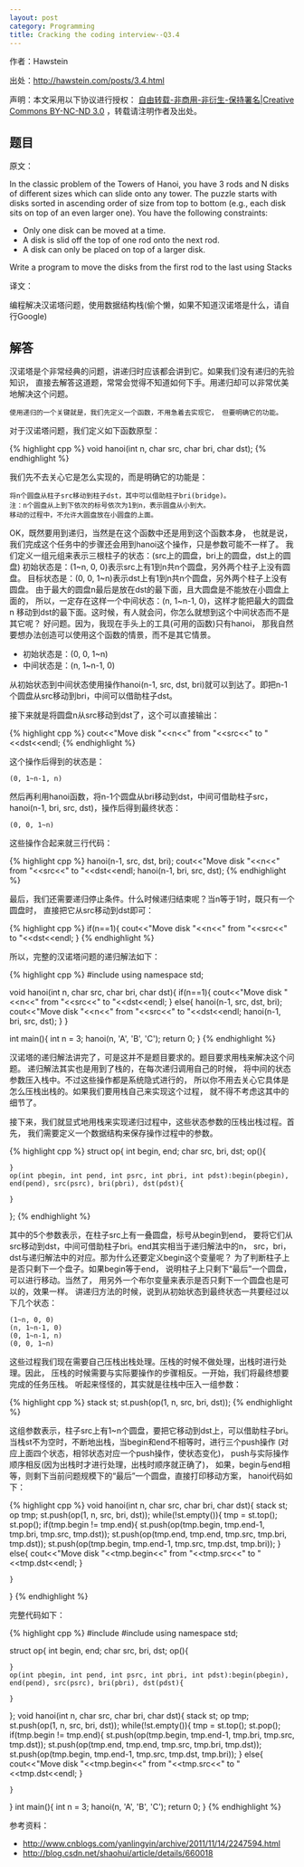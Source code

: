 ```yaml
---
layout: post
category: Programming
title: Cracking the coding interview--Q3.4
---
```


作者：Hawstein

出处：<http://hawstein.com/posts/3.4.html>

声明：本文采用以下协议进行授权：
[自由转载-非商用-非衍生-保持署名|Creative Commons BY-NC-ND 3.0](http://creativecommons.org/licenses/by-nc-nd/3.0/deed.zh)
，转载请注明作者及出处。

## 题目

原文：

In the classic problem of the Towers of Hanoi, you have 3 rods and N 
disks of different sizes which can slide onto any tower. The puzzle 
starts with disks sorted in ascending order of size from top to 
bottom (e.g., each disk sits on top of an even larger one). You have 
the following constraints:

* Only one disk can be moved at a time.
* A disk is slid off the top of one rod onto the next rod.
* A disk can only be placed on top of a larger disk.

Write a program to move the disks from the first rod to the last 
using Stacks

译文：

编程解决汉诺塔问题，使用数据结构栈(偷个懒，如果不知道汉诺塔是什么，请自行Google)

## 解答

汉诺塔是个非常经典的问题，讲递归时应该都会讲到它。如果我们没有递归的先验知识，
直接去解答这道题，常常会觉得不知道如何下手。用递归却可以非常优美地解决这个问题。

`使用递归的一个关键就是，我们先定义一个函数，不用急着去实现它，
但要明确它的功能。`

对于汉诺塔问题，我们定义如下函数原型：

{% highlight cpp %}
void hanoi(int n, char src, char bri, char dst);
{% endhighlight %}

我们先不去关心它是怎么实现的，而是明确它的功能是：

	将n个圆盘从柱子src移动到柱子dst，其中可以借助柱子bri(bridge)。
	注：n个圆盘从上到下依次的标号依次为1到n，表示圆盘从小到大。
	移动的过程中，不允许大圆盘放在小圆盘的上面。
	
OK，既然要用到递归，当然是在这个函数中还是用到这个函数本身，
也就是说，我们完成这个任务中的步骤还会用到hanoi这个操作，只是参数可能不一样了。
我们定义一组元组来表示三根柱子的状态：(src上的圆盘，bri上的圆盘，dst上的圆盘)
初始状态是：(1~n, 0, 0)表示src上有1到n共n个圆盘，另外两个柱子上没有圆盘。
目标状态是：(0, 0, 1~n)表示dst上有1到n共n个圆盘，另外两个柱子上没有圆盘。
由于最大的圆盘n最后是放在dst的最下面，且大圆盘是不能放在小圆盘上面的，
所以，一定存在这样一个中间状态：(n, 1~n-1, 0)，这样才能把最大的圆盘n
移动到dst的最下面。这时候，有人就会问，你怎么就想到这个中间状态而不是其它呢？
好问题。因为，我现在手头上的工具(可用的函数)只有hanoi，
那我自然要想办法创造可以使用这个函数的情景，而不是其它情景。

* 初始状态是：(0, 0, 1~n)
* 中间状态是：(n, 1~n-1, 0)

从初始状态到中间状态使用操作hanoi(n-1, src, dst, bri)就可以到达了。即把n-1
个圆盘从src移动到bri，中间可以借助柱子dst。

接下来就是将圆盘n从src移动到dst了，这个可以直接输出：

{% highlight cpp %}
cout<<"Move disk "<<n<<" from "<<src<<" to "<<dst<<endl;
{% endhighlight %}

这个操作后得到的状态是：

	(0, 1~n-1, n)
	
然后再利用hanoi函数，将n-1个圆盘从bri移动到dst，中间可借助柱子src，
hanoi(n-1, bri, src, dst)，操作后得到最终状态：

	(0, 0, 1~n)

这些操作合起来就三行代码：

{% highlight cpp %}
hanoi(n-1, src, dst, bri);
cout<<"Move disk "<<n<<" from "<<src<<" to "<<dst<<endl;
hanoi(n-1, bri, src, dst);
{% endhighlight %}

最后，我们还需要递归停止条件。什么时候递归结束呢？当n等于1时，既只有一个圆盘时，
直接把它从src移动到dst即可：

{% highlight cpp %}
if(n==1){
	cout<<"Move disk "<<n<<" from "<<src<<" to "<<dst<<endl;
}
{% endhighlight %}

所以，完整的汉诺塔问题的递归解法如下：

{% highlight cpp %}
#include <iostream>
using namespace std;

void hanoi(int n, char src, char bri, char dst){
	if(n==1){
		cout<<"Move disk "<<n<<" from "<<src<<" to "<<dst<<endl;
	}
	else{
		hanoi(n-1, src, dst, bri);
		cout<<"Move disk "<<n<<" from "<<src<<" to "<<dst<<endl;
		hanoi(n-1, bri, src, dst);
	}
}

int main(){
	int n = 3;
	hanoi(n, 'A', 'B', 'C');
	return 0;
}
{% endhighlight %}

汉诺塔的递归解法讲完了，可是这并不是题目要求的。题目要求用栈来解决这个问题。
递归解法其实也是用到了栈的，在每次递归调用自己的时候，
将中间的状态参数压入栈中。不过这些操作都是系统隐式进行的，
所以你不用去关心它具体是怎么压栈出栈的。如果我们要用栈自己来实现这个过程，
就不得不考虑这其中的细节了。


接下来，我们就显式地用栈来实现递归过程中，这些状态参数的压栈出栈过程。首先，
我们需要定义一个数据结构来保存操作过程中的参数。

{% highlight cpp %}
struct op{
	int begin, end;
	char src, bri, dst;
	op(){

	}
	op(int pbegin, int pend, int psrc, int pbri, int pdst):begin(pbegin), end(pend), src(psrc), bri(pbri), dst(pdst){

	}
};
{% endhighlight %}

其中的5个参数表示，在柱子src上有一叠圆盘，标号从begin到end，
要将它们从src移动到dst，中间可借助柱子bri。end其实相当于递归解法中的n，
src，bri，dst与递归解法中的对应。那为什么还要定义begin这个变量呢？
为了判断柱子上是否只剩下一个盘子。如果begin等于end，
说明柱子上只剩下“最后”一个圆盘，可以进行移动。当然了，
用另外一个布尔变量来表示是否只剩下一个圆盘也是可以的，效果一样。
讲递归方法的时候，说到从初始状态到最终状态一共要经过以下几个状态：

	(1~n, 0, 0)
	(n, 1~n-1, 0)
	(0, 1~n-1, n)
	(0, 0, 1~n)

这些过程我们现在需要自己压栈出栈处理。压栈的时候不做处理，出栈时进行处理。因此，
压栈的时候需要与实际要操作的步骤相反。一开始，我们将最终想要完成的任务压栈。
听起来怪怪的，其实就是往栈中压入一组参数：

{% highlight cpp %}
stack<op> st;
st.push(op(1, n, src, bri, dst));
{% endhighlight %}

这组参数表示，柱子src上有1~n个圆盘，要把它移动到dst上，可以借助柱子bri。
当栈st不为空时，不断地出栈，当begin和end不相等时，进行三个push操作
(对应上面四个状态，相邻状态对应一个push操作，使状态变化)，
push与实际操作顺序相反(因为出栈时才进行处理，出栈时顺序就正确了)，
如果，begin与end相等，则剩下当前问题规模下的“最后”一个圆盘，直接打印移动方案，
hanoi代码如下：

{% highlight cpp %}
void hanoi(int n, char src, char bri, char dst){
	stack<op> st;
	op tmp;
	st.push(op(1, n, src, bri, dst));
	while(!st.empty()){
		tmp = st.top();
		st.pop();
		if(tmp.begin != tmp.end){
			st.push(op(tmp.begin, tmp.end-1, tmp.bri, tmp.src, tmp.dst));
			st.push(op(tmp.end, tmp.end, tmp.src, tmp.bri, tmp.dst));
			st.push(op(tmp.begin, tmp.end-1, tmp.src, tmp.dst, tmp.bri));
		}
		else{
			cout<<"Move disk "<<tmp.begin<<" from "<<tmp.src<<" to "<<tmp.dst<<endl;
		}

	}
}
{% endhighlight %}

完整代码如下：

{% highlight cpp %}
#include <iostream>
#include <stack>
using namespace std;

struct op{
	int begin, end;
	char src, bri, dst;
	op(){

	}
	op(int pbegin, int pend, int psrc, int pbri, int pdst):begin(pbegin), end(pend), src(psrc), bri(pbri), dst(pdst){

	}
};
void hanoi(int n, char src, char bri, char dst){
	stack<op> st;
	op tmp;
	st.push(op(1, n, src, bri, dst));
	while(!st.empty()){
		tmp = st.top();
		st.pop();
		if(tmp.begin != tmp.end){
			st.push(op(tmp.begin, tmp.end-1, tmp.bri, tmp.src, tmp.dst));
			st.push(op(tmp.end, tmp.end, tmp.src, tmp.bri, tmp.dst));
			st.push(op(tmp.begin, tmp.end-1, tmp.src, tmp.dst, tmp.bri));
		}
		else{
			cout<<"Move disk "<<tmp.begin<<" from "<<tmp.src<<" to "<<tmp.dst<<endl;
		}

	}
}
int main(){
	int n = 3;
	hanoi(n, 'A', 'B', 'C');
	return 0;
}
{% endhighlight %}

参考资料：

* <http://www.cnblogs.com/yanlingyin/archive/2011/11/14/2247594.html>
* <http://blog.csdn.net/shaohui/article/details/660018>
